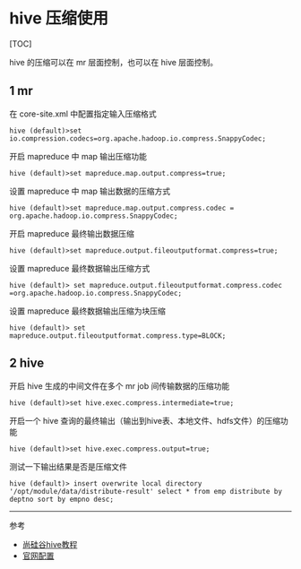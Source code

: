 # hive 压缩使用

[TOC]

hive 的压缩可以在 mr 层面控制，也可以在 hive 层面控制。

## 1 mr

在 core-site.xml 中配置指定输入压缩格式

```
hive (default)>set io.compression.codecs=org.apache.hadoop.io.compress.SnappyCodec;
```

开启 mapreduce 中 map 输出压缩功能

```
hive (default)>set mapreduce.map.output.compress=true;
```

设置 mapreduce 中 map 输出数据的压缩方式

```
hive (default)>set mapreduce.map.output.compress.codec = org.apache.hadoop.io.compress.SnappyCodec;
```

开启 mapreduce 最终输出数据压缩

```
hive (default)>set mapreduce.output.fileoutputformat.compress=true;
```

设置 mapreduce 最终数据输出压缩方式

```
hive (default)> set mapreduce.output.fileoutputformat.compress.codec =org.apache.hadoop.io.compress.SnappyCodec;
```

设置 mapreduce 最终数据输出压缩为块压缩

```
hive (default)> set mapreduce.output.fileoutputformat.compress.type=BLOCK;
```

## 2 hive

开启 hive 生成的中间文件在多个 mr job 间传输数据的压缩功能

```
hive (default)>set hive.exec.compress.intermediate=true;
```


开启一个 hive 查询的最终输出（输出到hive表、本地文件、hdfs文件）的压缩功能

```
hive (default)>set hive.exec.compress.output=true;
```

测试一下输出结果是否是压缩文件

```
hive (default)> insert overwrite local directory '/opt/module/data/distribute-result' select * from emp distribute by deptno sort by empno desc;
```

--------------------------
参考

- [尚硅谷hive教程](https://www.bilibili.com/video/BV1EZ4y1G7iL)
- [官网配置](https://cwiki.apache.org/confluence/display/Hive/Configuration+Properties)